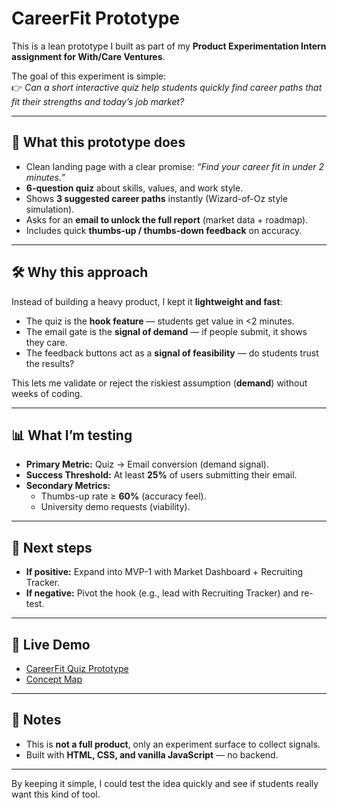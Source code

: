 # CareerFit Prototype  

This is a lean prototype I built as part of my **Product Experimentation Intern assignment for With/Care Ventures**.  

The goal of this experiment is simple:  
👉 *Can a short interactive quiz help students quickly find career paths that fit their strengths and today’s job market?*  

---

## 🎯 What this prototype does  
- Clean landing page with a clear promise: *“Find your career fit in under 2 minutes.”*  
- **6-question quiz** about skills, values, and work style.  
- Shows **3 suggested career paths** instantly (Wizard-of-Oz style simulation).  
- Asks for an **email to unlock the full report** (market data + roadmap).  
- Includes quick **thumbs-up / thumbs-down feedback** on accuracy.  

---

## 🛠 Why this approach  
Instead of building a heavy product, I kept it **lightweight and fast**:  
- The quiz is the **hook feature** — students get value in <2 minutes.  
- The email gate is the **signal of demand** — if people submit, it shows they care.  
- The feedback buttons act as a **signal of feasibility** — do students trust the results?  

This lets me validate or reject the riskiest assumption (**demand**) without weeks of coding.  

---

## 📊 What I’m testing  
- **Primary Metric:** Quiz → Email conversion (demand signal).  
- **Success Threshold:** At least **25%** of users submitting their email.  
- **Secondary Metrics:**  
  - Thumbs-up rate ≥ **60%** (accuracy feel).  
  - University demo requests (viability).  

---

## 🚀 Next steps  
- **If positive:** Expand into MVP-1 with Market Dashboard + Recruiting Tracker.  
- **If negative:** Pivot the hook (e.g., lead with Recruiting Tracker) and re-test.  

---

## 🔗 Live Demo   
- [CareerFit Quiz Prototype](https://alamzaki.github.io/careerfit-prototype/)  
- [Concept Map](https://alamzaki.github.io/careerfit-prototype/packet.html)  


---

## 📌 Notes  
- This is **not a full product**, only an experiment surface to collect signals.  
- Built with **HTML, CSS, and vanilla JavaScript** — no backend.  

---
By keeping it simple, I could test the idea quickly and see if students really want this kind of tool.  
